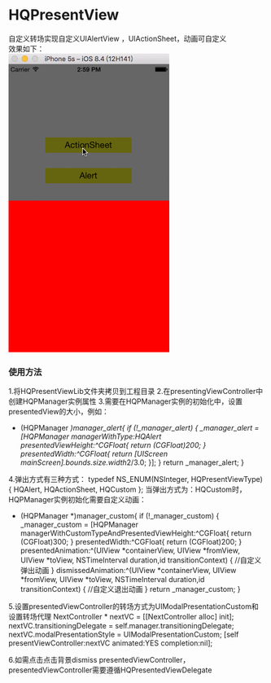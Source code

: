 # HQPresentView
自定义转场实现自定义UIAlertView ，UIActionSheet，动画可自定义<br>
效果如下：<br>
![iamge](https://github.com/HuangQiang11/HQPresentView/blob/master/Images/BoInrvKBeW.gif)

### 使用方法
1.将HQPresentViewLib文件夹拷贝到工程目录
2.在presentingViewController中创建HQPManager实例属性
3.需要在HQPManager实例的初始化中，设置presentedView的大小，例如：
- (HQPManager *)manager_alert{
    if (!_manager_alert) {
        _manager_alert = [HQPManager managerWithType:HQAlert presentedViewHeight:^CGFloat{
            return (CGFloat)200;
        } presentedWidth:^CGFloat{
            return [UIScreen mainScreen].bounds.size.width*2/3.0;
        }];
    }
    return _manager_alert;
}

4.弹出方式有三种方式：
typedef NS_ENUM(NSInteger, HQPresentViewType) {
    HQAlert,
    HQActionSheet,
    HQCustom
};
当弹出方式为：HQCustom时，HQPManager实例初始化需要自定义动画：
- (HQPManager *)manager_custom{
    if (!_manager_custom) {
        _manager_custom = [HQPManager managerWithCustomTypeAndPresentedViewHeight:^CGFloat{
            return (CGFloat)300;
        } presentedWidth:^CGFloat{
            return (CGFloat)200;
        } presentedAnimation:^(UIView *containerView, UIView *fromView, UIView *toView, NSTimeInterval duration,id <UIViewControllerContextTransitioning>transitionContext) {
           //自定义弹出动画
        } dismissedAnimation:^(UIView *containerView, UIView *fromView, UIView *toView, NSTimeInterval duration,id <UIViewControllerContextTransitioning>transitionContext) {
         //自定义退出动画
    }
    return _manager_custom;
}

5.设置presentedViewController的转场方式为UIModalPresentationCustom和设置转场代理
    NextController * nextVC = [[NextController alloc] init];
    nextVC.transitioningDelegate = self.manager.transitioningDelegate;
    nextVC.modalPresentationStyle = UIModalPresentationCustom;
    [self presentViewController:nextVC animated:YES completion:nil];
    
6.如需点击点击背景dismiss presentedViewController，presentedViewController需要遵循HQPresentedViewDelegate
